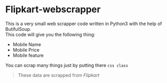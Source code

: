 # Flipkart-webscrapper

This is a very small web scrapper code written in Python3 with the help of ButifulSoup. <br />
This code will give you the following thing:
- Mobile Name
- Mobile Price
- Mobile feature

You can scrap many things just by putting there `css class` <br />
> These data are scrapped from *Flipkart* <br />
